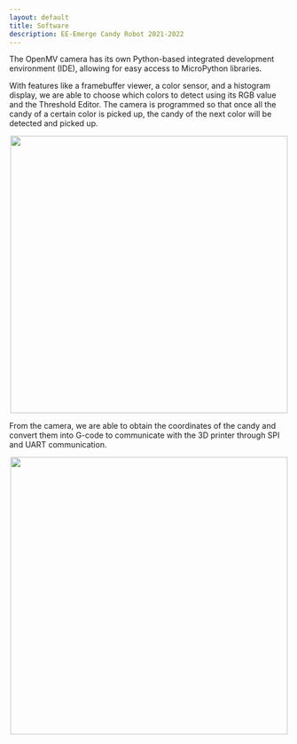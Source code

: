 ```yaml
---
layout: default
title: Software
description: EE-Emerge Candy Robot 2021-2022
---
```


The OpenMV camera has its own Python-based integrated development environment (IDE), allowing for easy access to MicroPython libraries.

With features like a framebuffer viewer, a color sensor, and a histogram display, we are able to choose which colors to detect using its RGB value and the Threshold Editor. The camera is programmed so that once all the candy of a certain color is picked up, the candy of the next color will be detected and picked up.


<p align="center">
  <img 
    width="500"
    src="{{site.baseurl}}/assets/css/threshold.png"
  >
</p>

From the camera, we are able to obtain the coordinates of the candy and convert them into G-code to communicate with the 3D printer through SPI and UART communication.


<p align="center">
  <img 
    width="500"
    src="{{site.baseurl}}/assets/css/code.png"
  >
</p>


